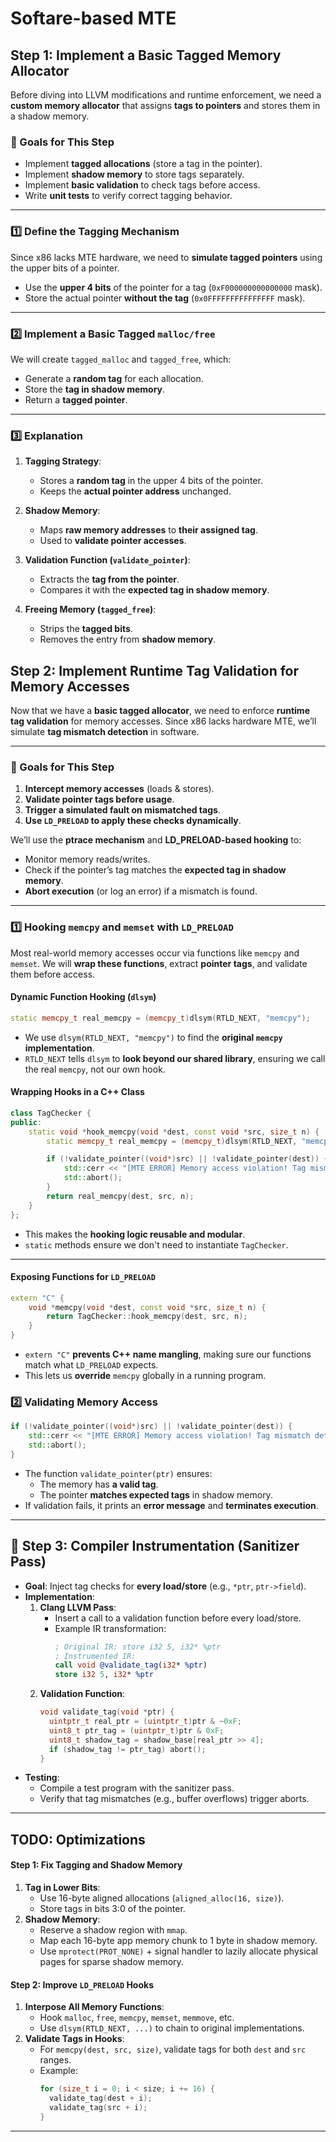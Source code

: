 # Softare-based MTE

## **Step 1: Implement a Basic Tagged Memory Allocator**

Before diving into LLVM modifications and runtime enforcement, we need a **custom memory allocator** that assigns **tags to pointers** and stores them in a shadow memory.

### **🔹 Goals for This Step**

- Implement **tagged allocations** (store a tag in the pointer).
- Implement **shadow memory** to store tags separately.
- Implement **basic validation** to check tags before access.
- Write **unit tests** to verify correct tagging behavior.

---

### **1️⃣ Define the Tagging Mechanism**

Since x86 lacks MTE hardware, we need to **simulate tagged pointers** using the upper bits of a pointer.
- Use the **upper 4 bits** of the pointer for a tag (`0xF000000000000000` mask).
- Store the actual pointer **without the tag** (`0x0FFFFFFFFFFFFFFF` mask).

---

### **2️⃣ Implement a Basic Tagged `malloc/free`**
We will create `tagged_malloc` and `tagged_free`, which:  
- Generate a **random tag** for each allocation.
- Store the **tag in shadow memory**.
- Return a **tagged pointer**.

---

### **3️⃣ Explanation**
1. **Tagging Strategy**:
   - Stores a **random tag** in the upper 4 bits of the pointer.
   - Keeps the **actual pointer address** unchanged.

2. **Shadow Memory**:
   - Maps **raw memory addresses** to **their assigned tag**.
   - Used to **validate pointer accesses**.

3. **Validation Function (`validate_pointer`)**:
   - Extracts the **tag from the pointer**.
   - Compares it with the **expected tag in shadow memory**.

4. **Freeing Memory (`tagged_free`)**:
   - Strips the **tagged bits**.
   - Removes the entry from **shadow memory**.

## **Step 2: Implement Runtime Tag Validation for Memory Accesses**

Now that we have a **basic tagged allocator**, we need to enforce **runtime tag validation** for memory accesses. Since x86 lacks hardware MTE, we’ll simulate **tag mismatch detection** in software.

---

### **📌 Goals for This Step**
1. **Intercept memory accesses** (loads & stores).
2. **Validate pointer tags before usage**.
3. **Trigger a simulated fault on mismatched tags**.
4. **Use `LD_PRELOAD` to apply these checks dynamically**.


We’ll use the **ptrace mechanism** and **LD_PRELOAD-based hooking** to:
- Monitor memory reads/writes.
- Check if the pointer’s tag matches the **expected tag in shadow memory**.
- **Abort execution** (or log an error) if a mismatch is found.

---

### **1️⃣ Hooking `memcpy` and `memset` with `LD_PRELOAD`**

Most real-world memory accesses occur via functions like `memcpy` and `memset`.
We will **wrap these functions**, extract **pointer tags**, and validate them before access.

#### **Dynamic Function Hooking (`dlsym`)**
```cpp
static memcpy_t real_memcpy = (memcpy_t)dlsym(RTLD_NEXT, "memcpy");
```
- We use `dlsym(RTLD_NEXT, "memcpy")` to find the **original `memcpy` implementation**.
- `RTLD_NEXT` tells `dlsym` to **look beyond our shared library**, ensuring we call the real `memcpy`, not our own hook.

#### **Wrapping Hooks in a C++ Class**
```cpp
class TagChecker {
public:
    static void *hook_memcpy(void *dest, const void *src, size_t n) {
        static memcpy_t real_memcpy = (memcpy_t)dlsym(RTLD_NEXT, "memcpy");

        if (!validate_pointer((void*)src) || !validate_pointer(dest)) {
            std::cerr << "[MTE ERROR] Memory access violation! Tag mismatch detected." << std::endl;
            std::abort();
        }
        return real_memcpy(dest, src, n);
    }
};
```
- This makes the **hooking logic reusable and modular**.
- `static` methods ensure we don't need to instantiate `TagChecker`.

---

#### **Exposing Functions for `LD_PRELOAD`**
```cpp
extern "C" {
    void *memcpy(void *dest, const void *src, size_t n) {
        return TagChecker::hook_memcpy(dest, src, n);
    }
}
```
- `extern "C"` **prevents C++ name mangling**, making sure our functions match what `LD_PRELOAD` expects.
- This lets us **override** `memcpy` globally in a running program.



### **2️⃣ Validating Memory Access**
```cpp
if (!validate_pointer((void*)src) || !validate_pointer(dest)) {
    std::cerr << "[MTE ERROR] Memory access violation! Tag mismatch detected." << std::endl;
    std::abort();
}
```
- The function `validate_pointer(ptr)` ensures:
  - The memory has **a valid tag**.
  - The pointer **matches expected tags** in shadow memory.
- If validation fails, it prints an **error message** and **terminates execution**.

---

## **🚀 Step 3: Compiler Instrumentation (Sanitizer Pass)**


- **Goal**: Inject tag checks for **every load/store** (e.g., `*ptr`, `ptr->field`).
- **Implementation**:
  1. **Clang LLVM Pass**:
     - Insert a call to a validation function before every load/store.
     - Example IR transformation:
       ```llvm
       ; Original IR: store i32 5, i32* %ptr
       ; Instrumented IR:
       call void @validate_tag(i32* %ptr)
       store i32 5, i32* %ptr
       ```
  2. **Validation Function**:
     ```c
     void validate_tag(void *ptr) {
       uintptr_t real_ptr = (uintptr_t)ptr & ~0xF;
       uint8_t ptr_tag = (uintptr_t)ptr & 0xF;
       uint8_t shadow_tag = shadow_base[real_ptr >> 4];
       if (shadow_tag != ptr_tag) abort();
     }
     ```
- **Testing**:
  - Compile a test program with the sanitizer pass.
  - Verify that tag mismatches (e.g., buffer overflows) trigger aborts.


---

## **TODO: Optimizations**

#### **Step 1: Fix Tagging and Shadow Memory**
1. **Tag in Lower Bits**:  
   - Use 16-byte aligned allocations (`aligned_alloc(16, size)`).  
   - Store tags in bits 3:0 of the pointer.  
2. **Shadow Memory**:  
   - Reserve a shadow region with `mmap`.  
   - Map each 16-byte app memory chunk to 1 byte in shadow memory.  
   - Use `mprotect(PROT_NONE)` + signal handler to lazily allocate physical pages for sparse shadow memory.  

#### **Step 2: Improve `LD_PRELOAD` Hooks**
1. **Interpose All Memory Functions**:  
   - Hook `malloc`, `free`, `memcpy`, `memset`, `memmove`, etc.  
   - Use `dlsym(RTLD_NEXT, ...)` to chain to original implementations.  
2. **Validate Tags in Hooks**:  
   - For `memcpy(dest, src, size)`, validate tags for both `dest` and `src` ranges.  
   - Example:  
     ```c
     for (size_t i = 0; i < size; i += 16) {
       validate_tag(dest + i);
       validate_tag(src + i);
     }
     ```
---

